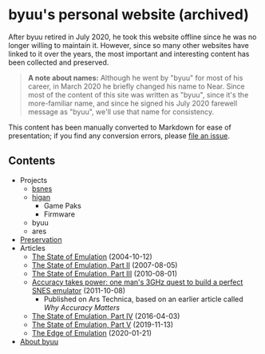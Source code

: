 # byuu's personal website (archived)

After byuu retired in July 2020,
he took this website offline
since he was no longer willing to maintain it.
However,
since so many other websites have linked to it over the years,
the most important and interesting content has been collected and preserved.

> **A note about names:**
> Although he went by "byuu" for most of his career,
> in March 2020 he briefly changed his name to Near.
> Since most of the content of this site was written as "byuu",
> since it's the more-familiar name,
> and since he signed his July 2020 farewell message as "byuu",
> we'll use that name for consistency.

This content has been manually converted to Markdown for ease of presentation;
if you find any conversion errors,
please [file an issue](https://github.com/byuu/byuu.org).

## Contents

  - Projects
      - [bsnes](/bsnes)
      - [higan](/higan)
          - Game Paks
          - Firmware
      - byuu
      - ares
  - [Preservation](./preservation/)
  - Articles
      - [The State of Emulation](./articles/state-of-emulation/) (2004-10-12)
      - [The State of Emulation, Part II](./articles/state-of-emulation-ii/) (2007-08-05)
      - [The State of Emulation, Part III](./articles/state-of-emulation-iii/) (2010-08-01)
      - [Accuracy takes power: one man's 3GHz quest to build a perfect SNES emulator](https://arstechnica.com/gaming/2011/08/accuracy-takes-power-one-mans-3ghz-quest-to-build-a-perfect-snes-emulator/) (2011-10-08)
          - Published on Ars Technica, based on an earlier article called *Why Accuracy Matters*
      - [The State of Emulation, Part IV](./articles/state-of-emulation-iv/) (2016-04-03)
      - [The State of Emulation, Part V](./articles/state-of-emulation-v/) (2019-11-13)
      - [The Edge of Emulation](./articles/edge-of-emulation/) (2020-01-21)
  - [About byuu](/about/)
